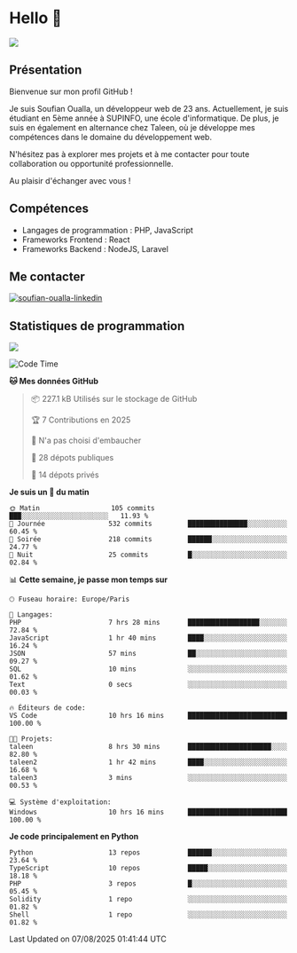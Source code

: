 # Hello 👋

![](https://komarev.com/ghpvc/?username=OSoufian&color=1a1b27)

## Présentation

Bienvenue sur mon profil GitHub !

Je suis Soufian Oualla, un développeur web de 23 ans. Actuellement, je suis étudiant en 5ème année à SUPINFO, une école d'informatique. De plus, je suis en également en alternance chez Taleen, où je développe mes compétences dans le domaine du développement web.

N'hésitez pas à explorer mes projets et à me contacter pour toute collaboration ou opportunité professionnelle.

Au plaisir d'échanger avec vous !

## Compétences

- Langages de programmation : PHP, JavaScript
- Frameworks Frontend : React
- Frameworks Backend : NodeJS, Laravel

## Me contacter

<p>
<a href="https://www.linkedin.com/in/soufian-oualla/" target="_blank"><img align="center" src="https://img.shields.io/badge/-LinkedIn-0077B5?style=for-the-badge&logo=Linkedin&logoColor=white" alt="soufian-oualla-linkedin"/></a>

## Statistiques de programmation

<a href="https://github-readme-stats.vercel.app/api/top-langs/?username=OSoufian&layout=compact">
  <img align="center" src="https://github-readme-stats.vercel.app/api/top-langs/?username=OSoufian&layout=compact"/>
</a>

<br />

<!--START_SECTION:waka-->
![Code Time](http://img.shields.io/badge/Code%20Time-523%20hrs%2017%20mins-blue)

**🐱 Mes données GitHub** 

> 📦 227.1 kB Utilisés sur le stockage de GitHub 
 > 
> 🏆 7 Contributions en 2025
 > 
> 🚫 N'a pas choisi d'embaucher
 > 
> 📜 28 dépots publiques 
 > 
> 🔑 14 dépots privés 
 > 
**Je suis un 🐤 du matin** 

```text
🌞 Matin                  105 commits         ███░░░░░░░░░░░░░░░░░░░░░░   11.93 % 
🌆 Journée                532 commits         ███████████████░░░░░░░░░░   60.45 % 
🌃 Soirée                 218 commits         ██████░░░░░░░░░░░░░░░░░░░   24.77 % 
🌙 Nuit                   25 commits          █░░░░░░░░░░░░░░░░░░░░░░░░   02.84 % 
```


📊 **Cette semaine, je passe mon temps sur** 

```text
🕑︎ Fuseau horaire: Europe/Paris

💬 Langages: 
PHP                      7 hrs 28 mins       ██████████████████░░░░░░░   72.84 % 
JavaScript               1 hr 40 mins        ████░░░░░░░░░░░░░░░░░░░░░   16.24 % 
JSON                     57 mins             ██░░░░░░░░░░░░░░░░░░░░░░░   09.27 % 
SQL                      10 mins             ░░░░░░░░░░░░░░░░░░░░░░░░░   01.62 % 
Text                     0 secs              ░░░░░░░░░░░░░░░░░░░░░░░░░   00.03 % 

🔥 Éditeurs de code: 
VS Code                  10 hrs 16 mins      █████████████████████████   100.00 % 

🐱‍💻 Projets: 
taleen                   8 hrs 30 mins       █████████████████████░░░░   82.80 % 
taleen2                  1 hr 42 mins        ████░░░░░░░░░░░░░░░░░░░░░   16.68 % 
taleen3                  3 mins              ░░░░░░░░░░░░░░░░░░░░░░░░░   00.53 % 

💻 Système d'exploitation: 
Windows                  10 hrs 16 mins      █████████████████████████   100.00 % 
```

**Je code principalement en Python** 

```text
Python                   13 repos            ██████░░░░░░░░░░░░░░░░░░░   23.64 % 
TypeScript               10 repos            █████░░░░░░░░░░░░░░░░░░░░   18.18 % 
PHP                      3 repos             █░░░░░░░░░░░░░░░░░░░░░░░░   05.45 % 
Solidity                 1 repo              ░░░░░░░░░░░░░░░░░░░░░░░░░   01.82 % 
Shell                    1 repo              ░░░░░░░░░░░░░░░░░░░░░░░░░   01.82 % 
```




 Last Updated on 07/08/2025 01:41:44 UTC
<!--END_SECTION:waka-->
